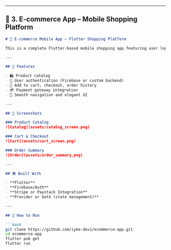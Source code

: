
---

## 📌 3. E-commerce App – Mobile Shopping Platform

```markdown
# 🛒 E-commerce Mobile App – Flutter Shopping Platform

This is a complete Flutter-based mobile shopping app featuring user login, product browsing, shopping cart, payment integration, and order tracking.

---

## 🚀 Features

- 🛍 Product catalog
- 🔐 User authentication (Firebase or custom backend)
- 🛒 Add to cart, checkout, order history
- 💳 Payment gateway integration
- 🧭 Smooth navigation and elegant UI

---

## 📸 Screenshots

### Product Catalog  
![Catalog](assets/catalog_screen.png)

### Cart & Checkout  
![Cart](assets/cart_screen.png)

### Order Summary  
![Order](assets/order_summary.png)

---

## 🛠️ Built With

- **Flutter**
- **Firebase/Auth**
- **Stripe or Paystack Integration**
- **Provider or GetX (state management)**

---

## 🧪 How to Run

```bash
git clone https://github.com/iyke-dev1/ecommerce-app.git
cd ecommerce-app
flutter pub get
flutter run
